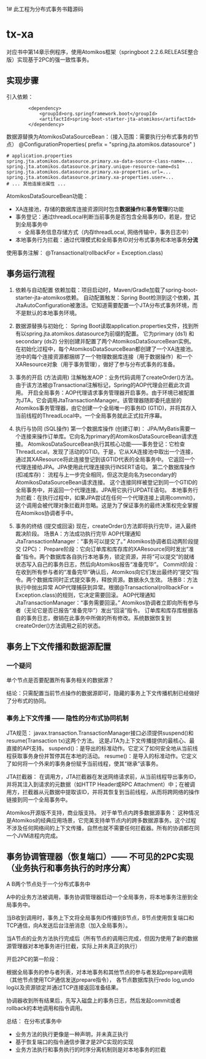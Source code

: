 1# 此工程为分布式事务书籍源码

# tx-xa
对应书中第14章示例程序，使用Atomikos框架（springboot 2.2.6.RELEASE整合版）实现基于2PC的强一致性事务。

## 实现步骤

引入依赖：
```
        <dependency>
            <groupId>org.springframework.boot</groupId>
            <artifactId>spring-boot-starter-jta-atomikos</artifactId>
        </dependency>
```

数据源替换为AtomikosDataSourceBean：（接入范围：需要执行分布式事务的节点）
@ConfigurationProperties(
prefix = "spring.jta.atomikos.datasource"
)
```
# application.properties
spring.jta.atomikos.datasource.primary.xa-data-source-class-name=...
spring.jta.atomikos.datasource.primary.unique-resource-name=ds1
spring.jta.atomikos.datasource.primary.xa-properties.url=...
spring.jta.atomikos.datasource.primary.xa-properties.user=...
# ... 其他连接池属性 ...
```

AtomikosDataSourceBean功能：
- XA连接池，存储的数据库连接资源同时包含**数据操作**和**事务管理**的功能
- 事务登记：通过threadLocal判断当前事务是否包含全局事务ID，若是，登记到全局事务中
    - 全局事务信息存储方式（内存threadLocal, 网络传输中，事务日志中）
- 本地事务行为拦截：通过代理模式和全局事务ID对分布式事务和本地事务**分流**

使用事务注解：
@Transactional(rollbackFor = Exception.class)

## 事务运行流程

1. 依赖与自动配置
   依赖加载：项目启动时，Maven/Gradle加载了spring-boot-starter-jta-atomikos依赖。
   自动配置触发：Spring Boot检测到这个依赖，其JtaAutoConfiguration被激活。它知道需要配置一个JTA分布式事务环境，而不是默认的本地事务环境。

2. 数据源替换与初始化：
   Spring Boot读取application.properties文件，找到所有以spring.jta.atomikos.datasource为前缀的配置。
   它为primary (ds1) 和 secondary (ds2) 分别创建并配置了两个AtomikosDataSourceBean实例。
   在初始化过程中，每个AtomikosDataSourceBean都创建了一个XA连接池。池中的每个连接资源都捆绑了一个物理数据库连接（用于数据操作）和一个XAResource对象（用于事务管理），做好了参与分布式事务的准备。

3. 事务的开启 (方法调用)
   注解触发AOP：业务代码调用了createOrder()方法。由于该方法被@Transactional注解标记，Spring的AOP代理会拦截此次调用。
   开启全局事务：AOP代理请求事务管理器开启事务。由于环境已被配置为JTA，它会调用JtaTransactionManager。该管理器随即委托底层的Atomikos事务管理器，由它创建一个全局唯一的事务ID (GTID)，并将其存入当前线程的ThreadLocal中。一个全局事务就此正式拉开序幕。

4. 执行与协同 (SQL操作)
   第一个数据库操作 (创建订单)：
   JPA/MyBatis需要一个连接来操作订单库。它向名为primary的AtomikosDataSourceBean请求连接。
   AtomikosDataSourceBean执行其核心功能——事务登记：它检查ThreadLocal，发现了活动的GTID。于是，它从XA连接池中取出一个连接，通过其XAResource将此连接登记到该GTID代表的全局事务中。
   它返回一个代理连接给JPA。JPA使用此代理连接执行INSERT语句。
   第二个数据库操作 (扣减库存)：
   流程与上一步完全相同，但这次是向名为secondary的AtomikosDataSourceBean请求连接。
   这个连接同样被登记到同一个GTID的全局事务中，并返回一个代理连接。JPA用它执行UPDATE语句。
   本地事务行为拦截：在执行过程中，如果JPA尝试在任何一个代理连接上调用commit()，这个调用会被代理对象拦截并忽略。这是为了保证事务的最终决策权完全掌握在Atomikos协调者手中。

5. 事务的终结 (提交或回滚)
   现在，createOrder()方法即将执行完毕，进入最终裁决阶段。
   场景A：方法成功执行完毕
   AOP代理通知JtaTransactionManager：“事务可以提交了。”
   Atomikos协调者启动两阶段提交 (2PC)：
   Prepare阶段：它向订单库和库存库的XAResource同时发出“准备”指令。两个数据库各自执行本地事务，锁定资源，并将“可以提交”的就绪状态写入自己的事务日志，然后向Atomikos报告“准备完毕”。
   Commit阶段：在收到所有参与者的“准备完毕”确认后，Atomikos向它们发出最终的“提交”指令。两个数据库同时正式提交事务，释放资源。数据永久生效。
   场景B：方法执行中抛出异常
   AOP代理捕获到异常。根据@Transactional(rollbackFor = Exception.class)的规则，它决定需要回滚。
   AOP代理通知JtaTransactionManager：“事务需要回滚。”
   Atomikos协调者立即向所有参与者（无论它是否已报告“准备完毕”）发出“回滚”指令。
   订单库和库存库根据各自的事务日志，撤销在此事务中所做的所有修改。系统数据恢复到createOrder()方法调用之前的状态。

## 事务上下文传播和数据源配置

### 一个疑问
单个节点是否要配置所有事务相关的数据源？

结论：只需配置当前节点操作的数据源即可，隐藏的事务上下文传播机制已经做好了分布式的协同。

### 事务上下文传播 —— 隐性的分布式协同机制

JTA规范：
javax.transaction.TransactionManager接口必须提供suspend()和resume(Transaction tx)这两个方法。
这是JTA为上下文传播提供的最核心、最直接的API支持。
suspend()：是导出的标准动作。它定义了如何安全地从当前线程获取事务身份并暂停其在本地的活动。
resume()：是导入的标准动作。它定义了如何将一个外来的事务身份赋予当前线程，使其“继承”该事务。

JTA拦截器：
在调用方，JTA拦截器在发送网络请求前，从当前线程导出事务ID，并将其注入到请求的元数据（如HTTP Header或RPC Attachment）中；在被调用方，拦截器从元数据中提取该ID，并将其恢复到当前线程，从而将跨网络的操作链接到同一个全局事务中。

Atomikos开源版不支持，商业版支持。
对于单节点内跨多数据源事务： 这种情况是Atomikos的经典应用场景，它完美支持单节点内的跨多数据源事务。这个过程不涉及任何网络间的上下文传播，自然也就不需要任何拦截器。所有的协调都在同一个JVM进程内完成。

## 事务协调管理器（恢复端口）—— 不可见的2PC实现（业务执行和事务执行的时序分离）

A B两个节点处于一个分布式事务中

A中的业务方法被调用，事务协调管理器启动一个全局事务，将本地事务注册到全局事务中。

当B收到调用时，事务上下文将全局事务ID传播到B节点，B节点使用恢复端口和TCP通信，向A发送后台注册消息（加入全局事务）。

当A节点的业务方法执行完成后（所有节点的调用已完成，但因为使用了新的数据源管理器对本地事务进行拦截，实际上并未真正的执行）

开启2PC的第一阶段：

根据全局事务的参与者列表，对本地事务和其他节点的参与者发起prepare调用（其他节点使用TCP通信发送prepare指令），
各节点数据库执行redo log,undo log以及资源锁定并通过TCP连接返回准备结果。

协调器收到所有结果后，先写入磁盘上的事务日志，然后发起commit或者rollback的本地调用和指令调用。

总结：
在分布式事务中
- 业务方法的执行更像是一种声明，并未真正执行
- 基于恢复端口的指令通信步骤才是2PC实现的实现
- 业务方法执行和事务执行的时序分离机制则是对本地事务的拦截











